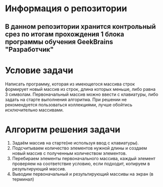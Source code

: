 # Информация о репозитории
 В данном репозитории хранится контрольный срез по итогам прохождения 1 блока программы обучения GeekBrains "Разработчик"
---------
# Условие задачи

Написать программу, которая из имеющегося массива строк формирует новый массив из строк, длина которых меньше, либо равна 3 символам. Первоначальный массив можно ввести с клавиатуры, либо задать на старте выполнения алгоритма. При решении не рекомендуется пользоваться коллекциями, лучше обойтись исключительно массивами.

# Алгоритм решения задачи
1. Задаём массив на старте(не используя ввод с клавиатуры).
2. Подсчитываем количество элементов нужной длины и создаем новый массив с полученным количеством элементов.
3. Перебираем элементы первоначального массива, каждый элемент проверяем на соответствие условию, если подходит, копируем в результирующий массив.
4. Выводим первоначальный и результирующий массивы на экран (в терминал)